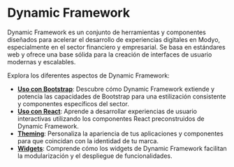 # Dynamic Framework

Dynamic Framework es un conjunto de herramientas y componentes diseñados para acelerar el desarrollo de experiencias digitales en Modyo, especialmente en el sector financiero y empresarial. Se basa en estándares web y ofrece una base sólida para la creación de interfaces de usuario modernas y escalables.

Explora los diferentes aspectos de Dynamic Framework:

- **[Uso con Bootstrap](bootstrap.md)**: Descubre cómo Dynamic Framework extiende y potencia las capacidades de Bootstrap para una estilización consistente y componentes específicos del sector.
- **[Uso con React](react.md)**: Aprende a desarrollar experiencias de usuario interactivas utilizando los componentes React preconstruidos de Dynamic Framework.
- **[Theming](theming.md)**: Personaliza la apariencia de tus aplicaciones y componentes para que coincidan con la identidad de tu marca.
- **[Widgets](widgets.md)**: Comprende cómo los widgets de Dynamic Framework facilitan la modularización y el despliegue de funcionalidades.